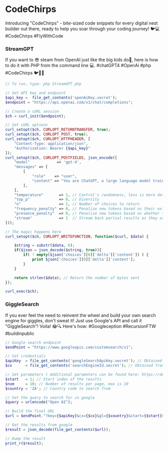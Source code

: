 # CodeChirps

Introducing "CodeChirps" - bite-sized code snippets for every digital nest builder out there, ready to help you soar through your coding journey! 🐦💻 #CodeChirps #FlyWithCode

### StreamGPT
If you want to 😎 steam from OpenAI just like the big kids do🚀, here is how to do it with PHP from the command line 💻. #chatGPT4 #OpenAi #php #CodeChirps 🐦🤖✨
```php
// To run, type: php StreamGPT.php

// Set API key and endpoint
$api_key =  file_get_contents('openAiKey.secret');
$endpoint = "https://api.openai.com/v1/chat/completions";

// Create a cURL session
$ch = curl_init($endpoint);

// Set cURL options
curl_setopt($ch, CURLOPT_RETURNTRANSFER, true);
curl_setopt($ch, CURLOPT_POST, true);
curl_setopt($ch, CURLOPT_HTTPHEADER, [
    "Content-Type: application/json",
    "Authorization: Bearer {$api_key}"
]);
curl_setopt($ch, CURLOPT_POSTFIELDS, json_encode([
    "model"            => 'gpt-4',
    "messages" => [
        [
            "role"    => "user",
            "content" => "You are ChatGPT, a large language model trained by OpenAI. Please answer the following question: What is the capital of South Africa?"
        ],
    ],
    "temperature"       => 1, // Control's randomness, less is more deterministic
    "top_p"             => 0, // Diversity
    "n"                 => 1, // Number of choices to return
    "frequency_penalty" => 0, // Penalize new tokens based on their existing frequency
    "presence_penalty"  => 0, // Penalize new tokens based on whether they appear in the text so far
    "stream"            => 1  // Stream back partial results as they are generated, instead of waiting for completion
]));

// The magic happens here
curl_setopt($ch, CURLOPT_WRITEFUNCTION, function($curl, $data) {

    $string = substr($data, 6);
    if($json = json_decode($string, true)){
        if( ! empty($json['choices'][0]['delta']['content']) ) {
            print $json['choices'][0]['delta']['content'];
        }
    }

    return strlen($data); // Return the number of bytes sent
});

curl_exec($ch);
```

### GiggleSearch
If you ever feel the need to reinvent the wheel and build your own  search engine for giggles, don't sweat it! Just use Google's API and  call it "GiggleSearch"! Voila! 😂🔍 Here's how: #Googleception  #RecursionFTW #buildinpublic 

```php
// Google search endpoint
$endPoint = "https://www.googleapis.com/customsearch/v1";

// Set credentials
$apiKey  = file_get_contents('googleSearchApiKey.secret'); // Obtained from https://console.developers.google.com/apis/credentials
$cx      = file_get_contents('searchEngineId.secret'); // Obtained from https://cse.google.com/cse/all

// Set parameters ( Additional parameters can be found here: https://developers.google.com/custom-search/json-api/v1/reference/cse/list)
$start   = 1; // Start index of the results
$num     = 10; // Number of results per page, max is 10
$country = 'ZA'; // Country code to search from

// Set the query to search for in google
$query = urlencode("Open AI");

// Build the final URL
$url = $endPoint."?key={$apiKey}&cx={$cx}&gl={$country}&start={$start}&num={$num}&q={$query}";

// Get the results from google
$result = json_decode(file_get_contents($url));

// Dump the result
print_r($result);
```
